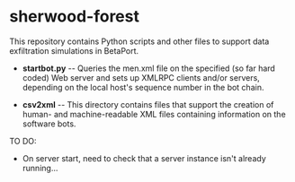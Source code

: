 # sherwood-forest

This repository contains Python scripts and other files to support data exfiltration simulations in BetaPort.

* **startbot.py** -- Queries the men.xml file on the specified (so far hard coded) Web server and sets up XMLRPC clients and/or servers, depending on the local host's sequence number in the bot chain.

* **csv2xml** -- This directory contains files that support the creation of human- and machine-readable XML files containing information on the software bots.

TO DO: 

* On server start, need to check that a server instance isn't already running...
